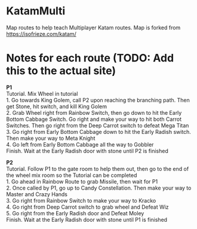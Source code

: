# KatamMulti
Map routes to help teach Multiplayer Katam routes. Map is forked from https://isofrieze.com/katam/

# Notes for each route (TODO: Add this to the actual site)
**P1**  
    Tutorial. Mix Wheel in tutorial  
    1. Go towards King Golem, call P2 upon reaching the branching path. Then get Stone, hit switch, and kill King Golem  
    2. Grab Wheel right from Rainbow Switch, then go down to hit the Early Bottom Cabbage Switch. Go right and make your way to hit both Carrot Switches. Then go right from the Deep Carrot switch to defeat Mega Titan  
    3. Go right from Early Bottom Cabbage down to hit the Early Radish switch. Then make your way to Meta Knight  
    4. Go left from Early Bottom Cabbage all the way to Gobbler  
    Finish. Wait at the Early Radish door with stone until P2 is finished  


**P2**  
    Tutorial. Follow P1 to the gate room to help them out, then go to the end of the wheel mix room so the Tutorial can be completed  
    1. Go ahead in Rainbow Route to grab Missile, then wait for P1  
    2. Once called by P1, go up to Candy Constellation. Then make your way to Master and Crazy Hands  
    3. Go right from Rainbow Switch to make your way to Kracko  
    4. Go right from Deep Carrot switch to grab wheel and Defeat Wiz  
    5. Go right from the Early Radish door and Defeat Moley  
    Finish. Wait at the Early Radish door with stone until P1 is finished  
